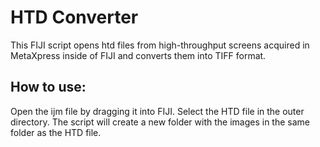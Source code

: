 # HTD Converter

This FIJI script opens htd files from high-throughput screens acquired in MetaXpress inside of FIJI 
and converts them into TIFF format.

## How to use:
Open the ijm file by dragging it into FIJI. 
Select the HTD file in the outer directory.
The script will create a new folder with the images in the same folder as the HTD file.